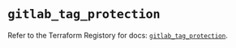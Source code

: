 # `gitlab_tag_protection`

Refer to the Terraform Registory for docs: [`gitlab_tag_protection`](https://registry.terraform.io/providers/gitlabhq/gitlab/16.7.0/docs/resources/tag_protection).
